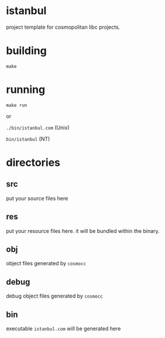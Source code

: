 # istanbul

project template for cosmopolitan libc projects.

# building
`make`

# running
`make run`

or

`./bin/istanbul.com` (Unix) 

`bin/istanbul` (NT)

# directories

## src
put your source files here

## res
put your resource files here. it will be bundled within the binary.

## obj
object files generated by `cosmocc`

## debug
debug object files generated by `cosmocc`

## bin
executable `istanbul.com` will be generated here
